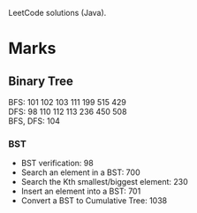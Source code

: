 LeetCode solutions (Java).

# Marks

## Binary Tree

BFS: 101 102 103 111 199 515 429  
DFS: 98 110 112 113 236 450 508  
BFS, DFS: 104

### BST

- BST verification: 98  
- Search an element in a BST: 700  
- Search the Kth smallest/biggest element: 230  
- Insert an element into a BST: 701  
- Convert a BST to Cumulative Tree: 1038  

